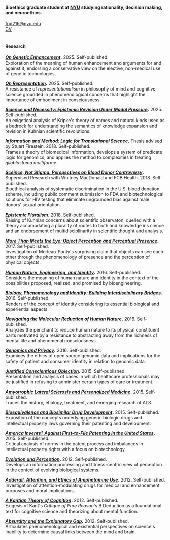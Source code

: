 #### Bioethics graduate student at [NYU](https://wp.nyu.edu/centerforbioethics/) studying rationality, decision making, and neuroethics.

[fpd216@nyu.edu](mailto:fpd216@nyu.edu)\
[CV](www.google.com)\
<br>

#### Research

**[_On Genetic Enhancement_](www.google.com).** 2025. Self-published.\
Exploration of the meaning of human enhancement and arguments for and against it, endorsing a conservative view on the elective, non-medical use of genetic technologies.

**[_On Representation_](www.google.com).** 2025. Self-published.\
A resistance of _representationalism_ in philosophy of mind and cognitive science grounded in phenomenological concerns that highlight the importance of embodiment in consciousness.

**[_Science and Necessity: Epistemic Revision Under Modal Pressure_](www.google.com).** 2025. Self-published.\
An exigetical analysis of Kripke's theory of names and natural kinds used as a bedrock for understanding the semantics of knowledge expansion and revision in Kuhnian scientific revolutions.

**[_Information and Method: Logic for Translational Science_](www.google.com).** Thesis advised by Stuart Firestein. 2018. Self-published.\
Frames a theory of biomedical information, develops a system of predicate logic for genomics, and applies the method to complexities in treating _glioblastoma multiforme_.

**[_Sceince, Not Stigma: Perspectives on Blood Donor Controversy_](www.google.com).** Supervised Research with Whitney MacDonald and FCB Health. 2018. Self-published.\
Bioethical analysis of systematic discrimination in the U.S. blood donation scheme, including public comment submission to FDA and biotechnological solutions for HIV testing that eliminate ungrounded bias against male donors' sexual orientation.

**[_Epistemic Pluralism_](www.google.com).** 2018. Self-published.\
Raising of Kuhnian concerns about scientific observaton, quelled with a theory accomodating a plurality of routes to truth and knowledge ins cience and an endorsement of multidisciplinarity in scientific thought and analysis.

**[_More Than Meets the Eye: Object Perception and Perceptual Presence_](www.google.com).** 2017. Self-published.\
Investigation of Merleau-Ponty's surprising claim that objects can see each other through the phenomenology of presence and the perception of physical objects.

**[_Human Nature, Engineering, and Identity_](www.google.com).** 2016. Self-published.\
Considers the meaning of human nature and identity in the context of the possibilities proposed, realized, and promised by bioengineering. 

**[_Biology, Phenomenology and Identity: Building Interdisciplinary Bridges_](www.google.com).** 2016. Self-published.\
Renders of the concept of identity considering its essential biological and experiential aspects. 

**[_Navigating the Molecular Reduction of Human Nature_](www.google.com).** 2016. Self-published.\
Analyzes the penchant to reduce human nature to its physical constituent parts motivated by a resistance to abstracting away from the richness of mental life and phenomenal consciousness.

**[_Genomics and Privacy_](www.google.com).** 2016. Self-published.\
Examines the ethics of open source genomic data and implications for the safety of patient and consumer identity in relation to genomic data.

**[_Justified Conscientious Objection_](www.google.com).** 2015. Self-published.\
Presentation and analysis of cases in which healthcare professionals may be justified in refusing to administer certain types of care or treatment.

**[_Amyotrophic Lateral Sclerosis and Personalized Medicine_](www.google.com).** 2015. Self-published.\
Traces the history, etiology, treatment, and emerging research of ALS.

**[_Bioequivalence and Biosimilar Drug Development_](www.google.com).** 2015. Self-published.\
Exposition of the concepts underlying generic biologic drugs and intellectual property laws governing their patenting and development.

**[_America Invents? Against First-to-File Patenting in the United States_](www.google.com).** 2015. Self-published.\
Critical analysis of norms in the patent process and imbalances in intellectual property rights with a focus on biotechnology.

**[_Evolution and Perception_](www.google.com).** 2012. Self-published.\
Develops an information processing and fitness-centric view of perception in the context of evolving biological systems.

**[_Adderall, Attention, and Ethics of Amphetamine Use_](www.google.com).** 2012. Self-published.\
Investigation of attention-modulating drugs for medical and enhancement purposes and moral implications.

**[_A Kantian Theory of Cognition_](www.google.com).** 2012. Self-published.\
Exigesis of Kant's _Critique of Pure Reason_'s B Deduction as a foundational text for cognitive science and theorizing about mental function.

**[_Absurdity and the Explanatory Gap_](www.google.com).** 2012. Self-published.\
Articulates phenomenological and existential perspectives on science's inability to determine causal links between the mind and brain
